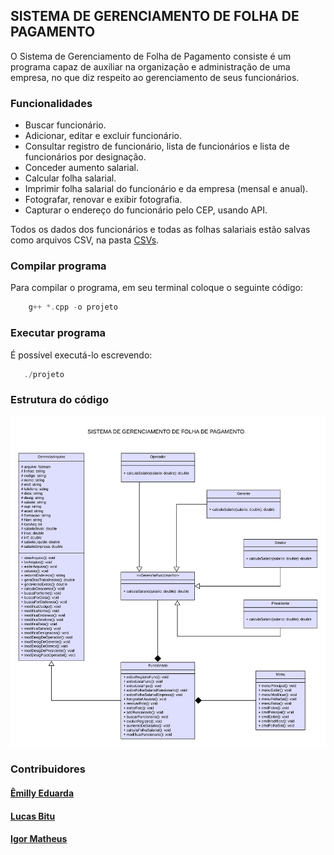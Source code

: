 ## SISTEMA DE GERENCIAMENTO DE FOLHA DE PAGAMENTO

O Sistema de Gerenciamento de Folha de Pagamento consiste é um programa capaz de 
auxiliar na organização e administração de uma empresa, no que diz respeito ao gerenciamento de seus funcionários.

### Funcionalidades
- Buscar funcionário.
- Adicionar, editar e excluir funcionário.
- Consultar registro de funcionário, lista de funcionários e lista de funcionários por designação.
- Conceder aumento salarial.
- Calcular folha salarial.
- Imprimir folha salarial do funcionário e da empresa (mensal e anual).
- Fotografar, renovar e exibir fotografia.
- Capturar o endereço do funcionário pelo CEP, usando API.


Todos os dados dos funcionários e todas as folhas salariais estão salvas como arquivos CSV, na pasta <a href="/CSVs">CSVs</a>.

### Compilar programa

Para compilar o programa, em seu terminal coloque o seguinte código:

```c++
    g++ *.cpp -o projeto
```

### Executar programa

É possível executá-lo escrevendo:

```c++
   ./projeto
```

### Estrutura do código

<img src="/assets/uml.png" alt="uml"/>


### Contribuidores

#### <a href="https://github.com/emillyedu">Êmilly Eduarda</a>

#### <a href="https://github.com/LucasBitu">Lucas Bitu</a>

#### <a href="https://github.com/Igor-Matheus">Igor Matheus</a>


